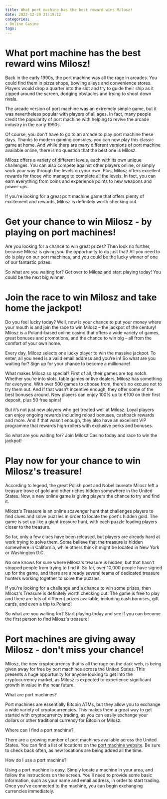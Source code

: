```yaml
---
title: What port machine has the best reward wins Milosz!
date: 2022-12-29 21:19:12
categories:
- Online Casino
tags:
---
```



#  What port machine has the best reward wins Milosz!

Back in the early 1990s, the port machine was all the rage in arcades. You could find them in pizza shops, bowling alleys and convenience stores. Players would drop a quarter into the slot and try to guide their ship as it zipped around the screen, dodging obstacles and trying to shoot down rivals.

The arcade version of port machine was an extremely simple game, but it was nevertheless popular with players of all ages. In fact, many people credit the popularity of port machine with helping to revive the arcade industry in the early 1990s.

Of course, you don't have to go to an arcade to play port machine these days. Thanks to modern gaming consoles, you can now play this classic game at home. And while there are many different versions of port machine available online, there is no question that the best one is Milosz.

Milosz offers a variety of different levels, each with its own unique challenges. You can also compete against other players online, or simply work your way through the levels on your own. Plus, Milosz offers excellent rewards for those who manage to complete all the levels. In fact, you can earn everything from coins and experience points to new weapons and power-ups.

If you're looking for a great port machine game that offers plenty of excitement and rewards, Milosz is definitely worth checking out.

#  Get your chance to win Milosz - by playing on port machines!

Are you looking for a chance to win great prizes? Then look no further, because Milosz is giving you the opportunity to do just that! All you need to do is play on our port machines, and you could be the lucky winner of one of our fantastic prizes.

So what are you waiting for? Get over to Milosz and start playing today! You could be the next big winner.

#  Join the race to win Milosz and take home the jackpot!

Do you feel lucky today? Well, now is your chance to put your money where your mouth is and join the race to win Milosz – the jackpot of the century! Milosz is a Poland-based online casino that offers a wide variety of games, great bonuses and promotions, and the chance to win big – all from the comfort of your own home.

Every day, Milosz selects one lucky player to win the massive jackpot. To enter, all you need is a valid email address and you’re in! So what are you waiting for? Sign up for your chance to become a millionaire!

What makes Milosz so special? First of all, their games are top notch. Whether you’re into slots, table games or live dealers, Milosz has something for everyone. With over 500 games to choose from, there’s no excuse not to try them out. And if that wasn’t incentive enough, they offer some of the best bonuses around. New players can enjoy 100% up to €100 on their first deposit, plus 50 free spins!

But it’s not just new players who get treated well at Milosz. Loyal players can enjoy ongoing rewards including reload bonuses, cashback rewards and more. And if that wasn’t enough, they also have an excellent VIP programme that rewards high-rollers with exclusive perks and bonuses.

So what are you waiting for? Join Milosz Casino today and race to win the jackpot!

#  Play now for your chance to win Milosz's treasure!

According to legend, the great Polish poet and Nobel laureate Milosz left a treasure trove of gold and other riches hidden somewhere in the United States. Now, a new online game is giving players the chance to try and find it.

Milosz's Treasure is an online scavenger hunt that challenges players to find clues and solve puzzles in order to locate the poet's hidden gold. The game is set up like a giant treasure hunt, with each puzzle leading players closer to the treasure.

So far, only a few clues have been released, but players are already hard at work trying to solve them. Some believe that the treasure is hidden somewhere in California, while others think it might be located in New York or Washington D.C.

No one knows for sure where Milosz's treasure is hidden, but that hasn't stopped people from trying to find it. So far, over 10,000 people have signed up for the game, and there are already several teams of dedicated treasure hunters working together to solve the puzzles.

If you're looking for a challenge and a chance to win some prizes, then Milosz's Treasure is definitely worth checking out. The game is free to play and there are lots of different prizes available, including cash bonuses, gift cards, and even a trip to Poland!

So what are you waiting for? Start playing today and see if you can become the first person to find Milosz's treasure!

#  Port machines are giving away Milosz - don't miss your chance!

Milosz, the new cryptocurrency that is all the rage on the dark web, is being given away for free by port machines across the United States. This presents a huge opportunity for anyone looking to get into the cryptocurrency market, as Milosz is expected to experience significant growth in value in the near future.

What are port machines?

Port machines are essentially Bitcoin ATMs, but they allow you to exchange a wide variety of cryptocurrencies. This makes them a great way to get started with cryptocurrency trading, as you can easily exchange your dollars or other traditional currency for Bitcoin or Milosz.

Where can I find a port machine?

There are a growing number of port machines available across the United States. You can find a list of locations on the [port machine website](https://www.pmcoinatm.com/). Be sure to check back often, as new locations are being added all the time.

How do I use a port machine?

Using a port machine is easy. Simply locate a machine in your area, and follow the instructions on the screen. You'll need to provide some basic information, such as your name and email address, in order to start trading. Once you've connected to the machine, you can begin exchanging currencies immediately.